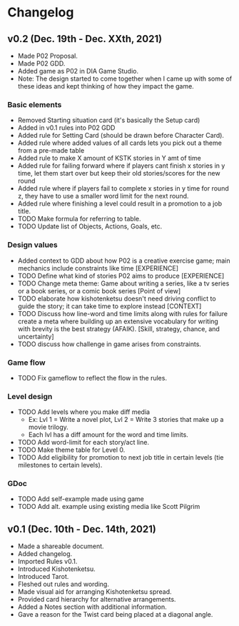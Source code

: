 # Changelog

## v0.2 (Dec. 19th - Dec. XXth, 2021)
- Made P02 Proposal.
- Made P02 GDD.
- Added game as P02 in DIA Game Studio.
- Note: The design started to come together when I came up with some of these ideas and kept thinking of how they impact the game.

### Basic elements
- Removed Starting situation card (it's basically the Setup card)
- Added in v0.1 rules into P02 GDD
- Added rule for Setting Card (should be drawn before Character Card).
- Added rule where added values of all cards lets you pick out a theme from a pre-made table
- Added rule to make X amount of KSTK stories in Y amt of time
- Added rule for failing forward where if players cant finish x stories in y time, let them start over but keep their old stories/scores for the new round
- Added rule where if players fail to complete x stories in y time for round z, they have to use a smaller word limit for the next round. 
- Added rule where finishing a level could result in a promotion to a job title.
- TODO Make formula for referring to table.
- TODO Update list of Objects, Actions, Goals, etc.

### Design values
- Added context to GDD about how P02 is a creative exercise game; main mechanics include constraints like time [EXPERIENCE]
- TODO Define what kind of stories P02 aims to produce [EXPERIENCE]
- TODO Change meta theme: Game about writing a series, like a tv series or a book series, or a comic book series [Point of view]
- TODO elaborate how kishotenketsu doesn't need driving conflict to guide the story; it can take time to explore instead [CONTEXT]
- TODO Discuss how line-word and time limits along with rules for failure create a meta where building up an extensive vocabulary for writing with brevity is the best strategy (AFAIK). [Skill, strategy, chance, and uncertainty]
- TODO discuss how challenge in game arises from constraints.

### Game flow
- TODO Fix gameflow to reflect the flow in the rules.

### Level design
- TODO Add levels where you make diff media
  - Ex: Lvl 1 = Write a novel plot, Lvl 2 = Write 3 stories that make up a movie trilogy.
  - Each lvl has a diff amount for the word and time limits.
- TODO Add word-limit for each story/act line.
- TODO Make theme table for Level 0.
- TODO Add eligibility for promotion to next job title in certain levels (tie milestones to certain levels).

### GDoc
- TODO Add self-example made using game
- TODO Add alt. example using existing media like Scott Pilgrim

## v0.1 (Dec. 10th - Dec. 14th, 2021)
- Made a shareable document. 
- Added changelog. 
- Imported Rules v0.1. 
- Introduced Kishotenketsu.
- Introduced Tarot. 
- Fleshed out rules and wording. 
- Made visual aid for arranging Kishotenketsu spread.
- Provided card hierarchy for alternative arrangements. 
- Added a Notes section with additional information. 
- Gave a reason for the Twist card being placed at a diagonal angle. 